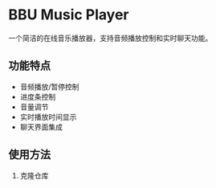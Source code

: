 # BBU Music Player

一个简洁的在线音乐播放器，支持音频播放控制和实时聊天功能。

## 功能特点

- 音频播放/暂停控制
- 进度条控制
- 音量调节
- 实时播放时间显示
- 聊天界面集成

## 使用方法

1. 克隆仓库 